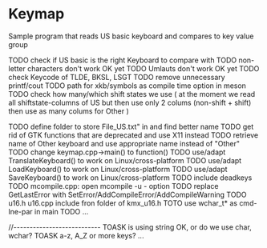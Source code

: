 # Keymap

Sample program that reads US basic keyboard and compares to key value group



TODO check if US basic is the right Keyboard to compare with
TODO non-letter characters don't work OK yet
TODO Umlauts don't work OK yet
TODO check Keycode of TLDE, BKSL, LSGT
TODO remove unnecessary printf/cout
TODO path for xkb/symbols as compile time option in meson
TODO check how many/which shift states we use ( at the moment we read all shiftstate-columns of US but then use only 2 colums (non-shift + shift) then use as many colums for Other )

TODO define folder to store File_US.txt" in and find better name
TODO get rid of GTK functions that are deprecated and use X11 instead
TODO retrieve name of Other keyboard and use appropriate name instead of "Other"
TODO change keymap.cpp->main()  to function()
TODO use/adapt TranslateKeyboard() to work on Linux/cross-platform
TODO use/adapt LoadKeyboard() to work on Linux/cross-platform
TODO use/adapt SaveKeyboard() to work on Linux/cross-platform
TODO include deadkeys
TODO mcompile.cpp: open mcompile -u - option
TODO replace GetLastError with SetError/AddCompileError/AddCompileWarning
TODO u16.h u16.cpp include fron folder of kmx_u16.h
TOTO use wchar_t* as cmd-lne-par in main
TODO ...

//---------------------------
TOASK is using string OK, or do we use char, wchar?
TOASK a-z, A_Z or more keys? ...
